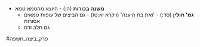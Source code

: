 * **משנה בכורות** (ה:) - היוצא מהטמא טמא
	* **גמ' חולין** (סד:) - 'ואת בת היענה' (ויקרא יא:טז) - גם הביצים של עופות טמאים אסורות
	* גם חלב ודם

#פרק_ביצה_תשפה 